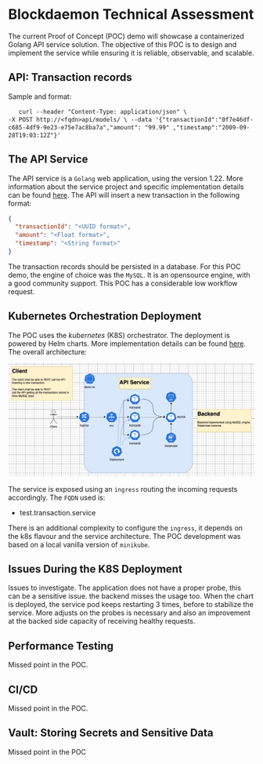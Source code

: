 # Blockdaemon Technical Assessment

The current Proof of Concept (POC) demo will showcase a containerized Golang API service solution. 
The objective of this POC is to design and implement the service while ensuring it is reliable, observable, and scalable.

## API: Transaction records

Sample and format:

```shell
   curl --header "Content-Type: application/json" \
-X POST http://<fqdn>api/models/ \ --data '{"transactionId":"0f7e46df-c685-4df9-9e23-e75e7ac8ba7a","amount": "99.99" ,"timestamp":"2009-09-28T19:03:12Z"}'
```

## The API Service 

The API service is a `Golang` web application, using the version 1.22. More information about the service project and 
specific implementation details can be found [here](./api/README.md). 
The API will insert a new transaction in the following format:

```json
{
  "transactionId": "<UUID format>",
  "amount": "<Float format>",
  "timestamp": "<String format>"
}
```
The transaction records should be persisted in a database. For this POC demo, the engine of choice was the `MySQL`.
It is an opensource engine, with a good community support. This POC has a considerable low workflow request.

## Kubernetes Orchestration Deployment

The POC uses the _kubernetes_ (K8S) orchestrator. The deployment is powered by Helm charts. More implementation details
can be found [here](./k8s/README.md). The overall architecture:

![API service architecture](./doc/k8s_schema.jpg "service architecture")

The service is exposed using an `ingress` routing the incoming requests accordingly. The `FQDN` used is:

* test.transaction.service

There is an additional complexity to configure the `ingress`, it depends on the k8s flavour and the service architecture.
The POC development was based on a local vanilla version of `minikube`.

## Issues During the K8S Deployment

Issues to investigate. The application does not have a proper probe, this can be a sensitive issue. the backend
misses the usage too. When the chart is deployed, the service pod keeps restarting 3 times, before to 
stabilize the service. More adjusts on the probes is necessary and also an improvement at the backed side capacity
of receiving healthy requests.

## Performance Testing
Missed point in the POC.

## CI/CD
Missed point in the POC.

## Vault: Storing Secrets and Sensitive Data

Missed point in the POC